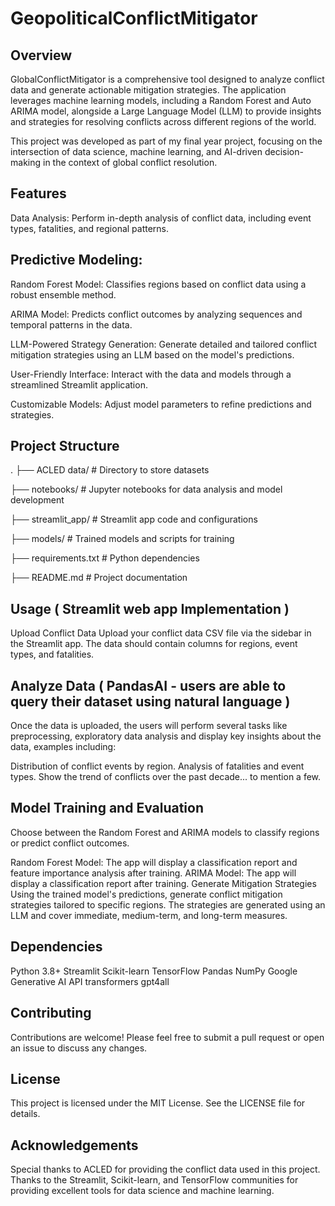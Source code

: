 # GeopoliticalConflictMitigator
## Overview
GlobalConflictMitigator is a comprehensive tool designed to analyze conflict data and generate actionable mitigation strategies. The application leverages machine learning models, including a Random Forest and Auto ARIMA model, alongside a Large Language Model (LLM) to provide insights and strategies for resolving conflicts across different regions of the world.

This project was developed as part of my final year project, focusing on the intersection of data science, machine learning, and AI-driven decision-making in the context of global conflict resolution.

## Features
Data Analysis: Perform in-depth analysis of conflict data, including event types, fatalities, and regional patterns.

## Predictive Modeling:
Random Forest Model: Classifies regions based on conflict data using a robust ensemble method.

ARIMA Model: Predicts conflict outcomes by analyzing sequences and temporal patterns in the data.

LLM-Powered Strategy Generation: Generate detailed and tailored conflict mitigation strategies using an LLM based on the model's predictions.

User-Friendly Interface: Interact with the data and models through a streamlined Streamlit application.

Customizable Models: Adjust model parameters to refine predictions and strategies.

## Project Structure
.
├── ACLED data/              # Directory to store datasets

├── notebooks/              # Jupyter notebooks for data analysis and model development

├── streamlit_app/          # Streamlit app code and configurations

├── models/                 # Trained models and scripts for training

├── requirements.txt        # Python dependencies

├── README.md               # Project documentation



## Usage ( Streamlit web app Implementation )
Upload Conflict Data
Upload your conflict data CSV file via the sidebar in the Streamlit app. The data should contain columns for regions, event types, and fatalities.

## Analyze Data ( PandasAI - users are able to query their dataset using natural language )
Once the data is uploaded, the users will perform several tasks like preprocessing, exploratory data analysis and display key insights about the data, examples including:

Distribution of conflict events by region.
Analysis of fatalities and event types.
Show the trend of conflicts over the past decade... to mention a few.

## Model Training and Evaluation
Choose between the Random Forest and ARIMA models to classify regions or predict conflict outcomes.

Random Forest Model: The app will display a classification report and feature importance analysis after training.
ARIMA Model: The app will display a classification report after training.
Generate Mitigation Strategies
Using the trained model's predictions, generate conflict mitigation strategies tailored to specific regions. The strategies are generated using an LLM and cover immediate, medium-term, and long-term measures.

## Dependencies
Python 3.8+
Streamlit
Scikit-learn
TensorFlow
Pandas
NumPy
Google Generative AI API
transformers
gpt4all

## Contributing
Contributions are welcome! Please feel free to submit a pull request or open an issue to discuss any changes.

## License
This project is licensed under the MIT License. See the LICENSE file for details.

## Acknowledgements
Special thanks to ACLED for providing the conflict data used in this project.
Thanks to the Streamlit, Scikit-learn, and TensorFlow communities for providing excellent tools for data science and machine learning.

